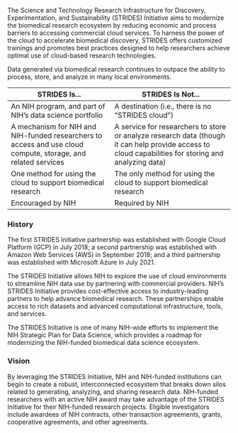 The Science and Technology Research Infrastructure for Discovery, Experimentation, and Sustainability (STRIDES) Initiative aims to modernize the biomedical research ecosystem by reducing economic and process barriers to accessing commercial cloud services. To harness the power of the cloud to accelerate biomedical discovery, STRIDES offers customized trainings and promotes best practices designed to help researchers achieve optimal use of cloud-based research technologies.

Data generated via biomedical research continues to outpace the ability to process, store, and analyze in many local environments.

| STRIDES Is...                                                                                                 | STRIDES Is Not...                                                                                                                                    |
|---------------------------------------------------------------------------------------------------------------|------------------------------------------------------------------------------------------------------------------------------------------------------|
| An NIH program, and part of NIH’s data science portfolio                                                      | A destination (i.e., there is no “STRIDES cloud”)                                                                                                    |
| A mechanism for NIH and NIH-funded researchers to access and use cloud compute, storage, and related services | A service for researchers to store or analyze research data (though it can help provide access to cloud capabilities for storing and analyzing data) |
| One method for using the cloud to support biomedical research                                                 | The only method for using the cloud to support biomedical research                                                                                   |
| Encouraged by NIH                                                                                             | Required by NIH                                                                                                                                      |

### History

The first STRIDES Initiative partnership was established with Google Cloud Platform (GCP) in July 2018; a second partnership was established with Amazon Web Services (AWS) in September 2018; and a third partnership was established with Microsoft Azure in July 2021.

The STRIDES Initiative allows NIH to explore the use of cloud environments to streamline NIH data use by partnering with commercial providers. NIH’s STRIDES Initiative provides cost-effective access to industry-leading partners to help advance biomedical research. These partnerships enable access to rich datasets and advanced computational infrastructure, tools, and services.

The STRIDES Initiative is one of many NIH-wide efforts to implement the NIH Strategic Plan for Data Science, which provides a roadmap for modernizing the NIH-funded biomedical data science ecosystem.

### Vision

By leveraging the STRIDES Initiative, NIH and NIH-funded institutions can begin to create a robust, interconnected ecosystem that breaks down silos related to generating, analyzing, and sharing research data. NIH-funded researchers with an active NIH award may take advantage of the STRIDES Initiative for their NIH-funded research projects. Eligible investigators include awardees of NIH contracts, other transaction agreements, grants, cooperative agreements, and other agreements.
